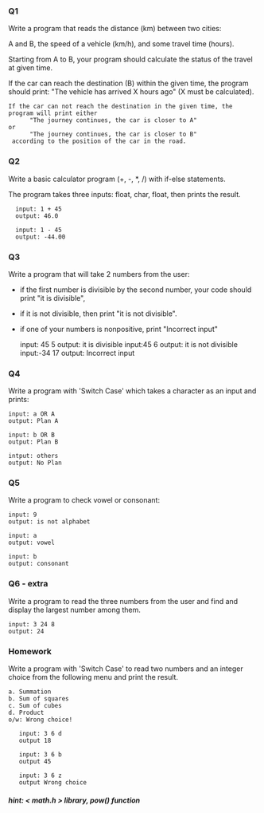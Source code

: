 
### Q1

Write a program that reads the distance (km) between two cities: 

A and B, the speed of a vehicle (km/h), and some travel time (hours). 

Starting from A to B, your program should calculate the status of the travel at given time. 

If the car can reach the destination (B) within the given time, the program should print: "The vehicle has arrived X hours ago" (X must be calculated). 


    If the car can not reach the destination in the given time, the program will print either 
          "The journey continues, the car is closer to A" 
    or
          "The journey continues, the car is closer to B" 
     according to the position of the car in the road.


### Q2

Write a basic calculator program (+, -, *, /) with if-else statements. 

 The program takes three inputs: float, char, float, then prints the result. 

      input: 1 + 45
      output: 46.0
      
      input: 1 - 45 
      output: -44.00 

### Q3

Write a program that will take 2 numbers from the user:

- if the first number is divisible by the second number, your code should print "it is divisible",  

- if it is not divisible, then print "it is not divisible". 

- if one of your numbers is nonpositive, print "Incorrect input" 


	input: 45 5 	output: it is divisible 
	input:45 6 		output: it is not divisible 
	input:-34 17 	output: Incorrect input 

### Q4

Write a program with 'Switch Case' which takes a character as an input and prints:

    input: a OR A
    output: Plan A
    
    input: b OR B
    output: Plan B
    
    intput: others
    output: No Plan


### Q5

Write a program to check vowel or consonant:

    input: 9 
    output: is not alphabet
  
    input: a
    output: vowel
  
    input: b
    output: consonant


### Q6 - extra

Write a program to read the three numbers from the user and find and display the largest number among them.

    input: 3 24 8
    output: 24

### Homework


Write a program with 'Switch Case' to read two numbers and an integer choice from the following menu and print the result.
         
    a. Summation
    b. Sum of squares
    c. Sum of cubes
    d. Product
    o/w: Wrong choice!
    
       input: 3 6 d
       output 18
       
       input: 3 6 b
       output 45
       
       input: 3 6 z
       output Wrong choice
  
##### hint:  < math.h > library, pow() function
